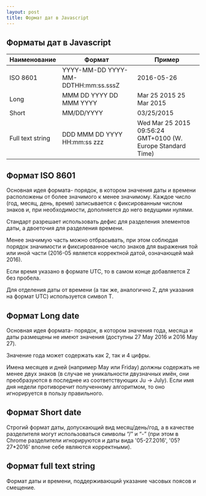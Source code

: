 ```yaml
---
layout: post
title: Формат дат в Javascript
---
```


## Форматы дат в Javascript

| Наименование     	| Формат                              	| Пример                                                      	|
|------------------	|-------------------------------------	|-------------------------------------------------------------	|
| ISO 8601         	| YYYY-MM-DD YYYY-MM-DDTHH:mm:ss.sssZ 	| 2016-05-26                                                  	|
| Long             	| MMM DD YYYY DD MMM YYYY             	| Mar 25 2015 25 Mar 2015                                     	|
| Short            	| MM/DD/YYYY                          	| 03/25/2015                                                  	|
| Full text string 	| DDD MMM DD YYYY HH:mm:ss zzz        	| Wed Mar 25 2015 09:56:24 GMT+0100 (W. Europe Standard Time) 	|

## Формат ISO 8601

Основная идея формата- порядок, в котором значения даты и времени расположены от более значимого к менее значимому. Каждое число (год, месяц, день, время) записывается с фиксированным числом знаков и, при необходимости, дополняется до него ведущими нулями.

Стандарт разрешает использовать дефис для разделения элементов даты, а двоеточия для разделения времени.

Менее значимую часть можно отбрасывать, при этом соблюдая порядок значимости и фиксированное число знаков для выражения той или иной части (2016-05 является корректной датой, означающей май 2016).

Если время указано в формате UTC, то в самом конце добавляется Z без пробела.

Для отделения даты от времени (а так же, аналогично Z, для указания на формат UTC) используется символ T.

## Формат Long date

Основная идея формата- порядок, в котором значения года, месяца и даты размещены не имеют значения (доступны 27 May 2016 и 2016 May 27). 

Значение года может содержать как 2, так и 4 цифры.

Имена месяцев и дней (например May или Friday) должны содержать не менее двух знаков (в случае не уникальности двузначных имён, они преобразуются в последнее из соответствующих Ju -> July). Если имя дня недели противоречит полученному алгоритмом, то оно игнорируется в пользу правильного.

## Формат Short date

Строгий формат даты, допускающий вид месяц/день/год, а в качестве разделителя могут использоваться символы “/” и “-” (при этом в Chrome разделители игнорируются и даты вида '05-27.2016', '05?27*2016' вполне себе являются корректными).

## Формат full text string

Формат даты и времени, поддерживающий указание часовых поясов и смещение.
